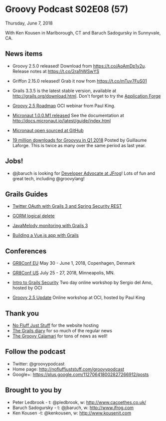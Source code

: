# Groovy Podcast S02E08 (57)

Thursday, June 7, 2018

With Ken Kousen in Marlborough, CT and Baruch Sadogursky in Sunnyvale, CA.

## News items

* Groovy 2.5.0 released! Download from https://t.co/AoAmDp1y2u. Release notes at https://t.co/2ra1hWSwYS

* Griffon 2.15.0 released! Grab it now from https://t.co/mTuv7FuS01

* Grails 3.3.5 is the latest stable version, available at http://grails.org/download.html. Don't forget to try the [Application Forge](http://start.grails.org/)

* [Groovy 2.5 Roadmap](https://www.youtube.com/watch?v=ECZVbiFZPwE) OCI webinar from Paul King.

* [Micronaut 1.0.0.M1 released](http://micronaut.io/announcement.html) See the documentation at http://docs.micronaut.io/latest/guide/index.html

* [Micronaut open sourced at GitHub](https://github.com/micronaut-projects/micronaut-core)

* [19 million downloads for Groovyu in Q1 2018](https://twitter.com/glaforge/status/993414534021963776) Posted by Guillaume Laforge. This is twice as many over the same period as last year.

## Jobs!

* @jbaruch is looking for [Developer Advocate at JFrog](https://join.jfrog.com/job/?job=848102)! Lots of fun and great tech, including @groovylang!

## Grails Guides

* [Twitter OAuth with Grails 3 and Spring Security REST](http://guides.grails.org/grails-oauth-twitter/guide/index.html)

* [GORM logical delete](http://guides.grails.org/grails-logicaldelete/guide/index.html)

* [JavaMelody monitoring with Grails 3](http://guides.grails.org/grails-javamelody/guide/index.html)

* [Building a Vue.js app with Grails](http://guides.grails.org/building-a-vue-app/guide/index.html)

## Conferences

* [GR8Conf EU](http://cfp.gr8conf.org/login/auth) May 30 - June 1, 2018, Copenhagen, Denmark
* [GR8Conf US](http://cfp.gr8conf.org/login/auth) July 25 - 27, 2018, Minneapolis, MN.

* [Intro to Grails Security](https://objectcomputing.com/training/catalog/grails/grails-security-workshop) Two day online workshop by Sergio del Amo, hosted by OCI

* [Groovy 2.5 Update](https://objectcomputing.com/resources/events/webinars/groovy-update-webinar) Online workshop at OCI, hosted by Paul King

## Thank you

* [No Fluff Just Stuff](https://nofluffjuststuff.com/home/main) for the website hosting
* [The Grails diary](http://grydeske.net/news) for so much of the regular news
* [The Groovy Calamari](http://groovycalamari.com/) for tons of news as well!

## Follow the podcast

* Twitter: @groovypodcast
* Home page: http://nofluffjuststuff.com/groovypodcast
* Google+: https://plus.google.com/112706418002827266912/posts

## Brought to you by

* Peter Ledbrook - t: @pledbrook, w: http://www.cacoethes.co.uk/
* Baruch Sadogursky - t: @jbaruch, w: http://www.jfrog.com
* Ken Kousen -t: @kenkousen, w: http://www.kousenit.com
